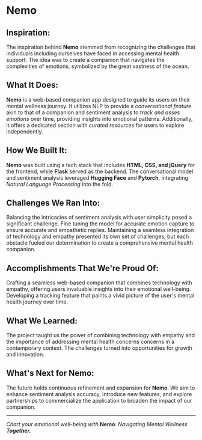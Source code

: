 # Nemo

## Inspiration:

The inspiration behind **Nemo** stemmed from recognizing the challenges that individuals including ourselves have faced in accessing mental health support. The idea was to create a companion that navigates the complexities of emotions, symbolized by the great vastness of the ocean.

## What It Does:

**Nemo** is a web-based companion app designed to guide its users on their mental wellness journey. It utilizes NLP to provide a *conversational feature* akin to that of a companion and sentiment analysis to *track and asses emotions* over time, providing insights into emotional patterns. Additionally, it offers a dedicated section with *curated resources* for users to explore independently.

## How We Built It:

**Nemo** was built using a tech stack that includes **HTML, CSS, and jQuery** for the frontend, while **Flask** served as the backend. The conversational model and sentiment analysis leveraged **Hugging Face** and **Pytorch**, integrating *Natural Language Processing* into the fold.

## Challenges We Ran Into:

Balancing the intricacies of sentiment analysis with user simplicity posed a significant challenge. Fine tuning the model for accurate emotion capture to ensure accurate and empathetic replies. Maintaining a seamless integration of technology and empathy presented its own set of challenges, but each obstacle fueled our determination to create a comprehensive mental health companion.

## Accomplishments That We're Proud Of:

Crafting a seamless web-based companion that combines technology with empathy, offering users invaluable insights into their emotional well-being. Developing a tracking feature that paints a vivid picture of the user's mental health journey over time.

## What We Learned:

The project taught us the power of combining technology with empathy and the importance of addressing mental health concerns concerns in a contemporary context. The challenges turned into opportunities for growth and innovation.

## What's Next for Nemo:

The future holds continuous refinement and expansion for **Nemo**. We aim to enhance sentiment analysis accuracy, introduce new features, and explore partnerships to commercialize the application to broaden the impact of our companion.

--- 

*Chart your emotional well-being with* **Nemo**: *Navigating Mental Wellness **Together.***
